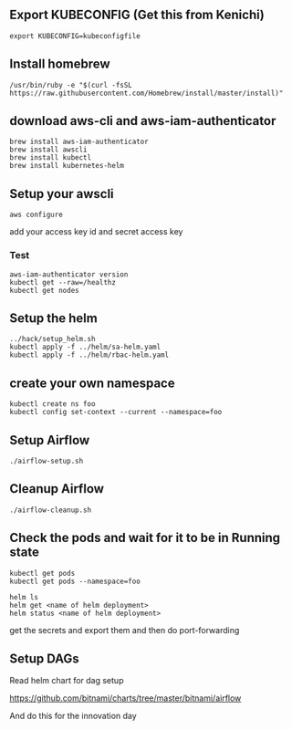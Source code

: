 ## Export KUBECONFIG (Get this from Kenichi)
```
export KUBECONFIG=kubeconfigfile
```
## Install homebrew
```
/usr/bin/ruby -e "$(curl -fsSL https://raw.githubusercontent.com/Homebrew/install/master/install)"
```

## download aws-cli and aws-iam-authenticator

```
brew install aws-iam-authenticator
brew install awscli
brew install kubectl
brew install kubernetes-helm
```

## Setup your awscli
```
aws configure
```
add your access key id and secret access key

### Test
```
aws-iam-authenticator version
kubectl get --raw=/healthz
kubectl get nodes
```
## Setup the helm

```
../hack/setup_helm.sh
kubectl apply -f ../helm/sa-helm.yaml
kubectl apply -f ../helm/rbac-helm.yaml
```

## create your own namespace

```
kubectl create ns foo
kubectl config set-context --current --namespace=foo
```

## Setup Airflow

```
./airflow-setup.sh
```

## Cleanup Airflow

```
./airflow-cleanup.sh
```

## Check the pods and wait for it to be in Running state
```
kubectl get pods
kubectl get pods --namespace=foo
```

```
helm ls
helm get <name of helm deployment>
helm status <name of helm deployment>
```

get the secrets and export them and then do port-forwarding

## Setup DAGs

Read helm chart for dag setup

https://github.com/bitnami/charts/tree/master/bitnami/airflow

And do this for the innovation day
